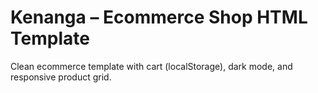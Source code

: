 # Kenanga – Ecommerce Shop HTML Template

Clean ecommerce template with cart (localStorage), dark mode, and responsive product grid.

